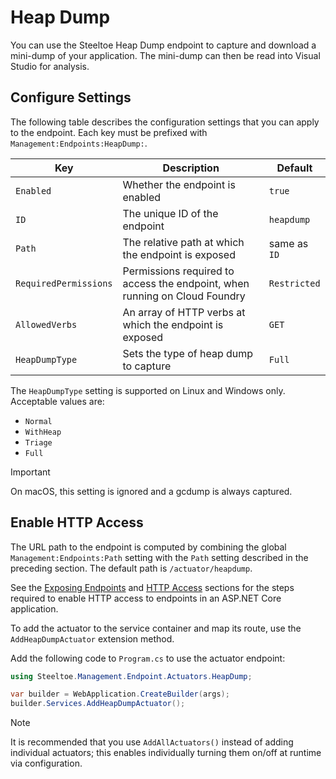 # Heap Dump

You can use the Steeltoe Heap Dump endpoint to capture and download a mini-dump of your application. The mini-dump can then be read into Visual Studio for analysis.

## Configure Settings

The following table describes the configuration settings that you can apply to the endpoint.
Each key must be prefixed with `Management:Endpoints:HeapDump:`.

| Key       | Description | Default |
| --------- | ----------- | ------- |
| `Enabled` | Whether the endpoint is enabled | `true` |
| `ID`      | The unique ID of the endpoint | `heapdump` |
| `Path`    | The relative path at which the endpoint is exposed | same as `ID` |
| `RequiredPermissions` | Permissions required to access the endpoint, when running on Cloud Foundry | `Restricted` |
| `AllowedVerbs` | An array of HTTP verbs at which the endpoint is exposed | `GET` |
| `HeapDumpType` | Sets the type of heap dump to capture | `Full` |

The `HeapDumpType` setting is supported on Linux and Windows only.
Acceptable values are:

* `Normal`
* `WithHeap`
* `Triage`
* `Full`

> [!IMPORTANT]
> On macOS, this setting is ignored and a gcdump is always captured.

## Enable HTTP Access

The URL path to the endpoint is computed by combining the global `Management:Endpoints:Path` setting with the `Path` setting described in the preceding section.
The default path is `/actuator/heapdump`.

See the [Exposing Endpoints](./using-endpoints.md#exposing-endpoints) and [HTTP Access](./using-endpoints.md#http-access) sections for the steps required to enable HTTP access to endpoints in an ASP.NET Core application.

To add the actuator to the service container and map its route, use the `AddHeapDumpActuator` extension method.

Add the following code to `Program.cs` to use the actuator endpoint:

```csharp
using Steeltoe.Management.Endpoint.Actuators.HeapDump;

var builder = WebApplication.CreateBuilder(args);
builder.Services.AddHeapDumpActuator();
```

> [!NOTE]
> It is recommended that you use `AddAllActuators()` instead of adding individual actuators;
> this enables individually turning them on/off at runtime via configuration.

